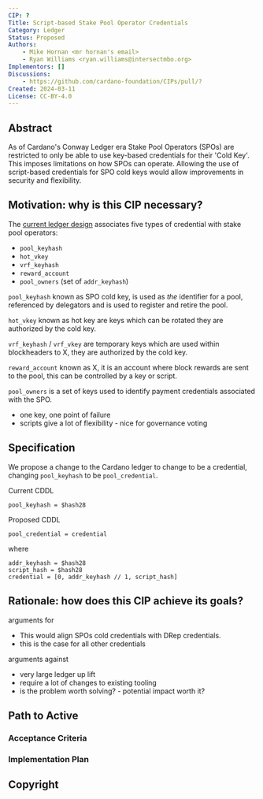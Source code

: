 ```yaml
---
CIP: ?
Title: Script-based Stake Pool Operator Credentials
Category: Ledger
Status: Proposed
Authors:
    - Mike Hornan <mr hornan's email>
    - Ryan Williams <ryan.williams@intersectmbo.org>
Implementors: []
Discussions:
    - https://github.com/cardano-foundation/CIPs/pull/?
Created: 2024-03-11
License: CC-BY-4.0
---
```



## Abstract

As of Cardano's Conway Ledger era Stake Pool Operators (SPOs) are restricted to only be able to use key-based credentials for their 'Cold Key'.
This imposes limitations on how SPOs can operate.
Allowing the use of script-based credentials for SPO cold keys would allow improvements in security and flexibility.

## Motivation: why is this CIP necessary?
<!-- A clear explanation that introduces the reason for a proposal, its use cases and stakeholders. If the CIP changes an established design then it must outline design issues that motivate a rework. For complex proposals, authors must write a Cardano Problem Statement (CPS) as defined in CIP-9999 and link to it as the `Motivation`. -->

The [current ledger design](https://github.com/IntersectMBO/cardano-ledger/blob/master/eras/conway/impl/cddl-files/conway.cddl) associates five types of credential with stake pool operators:
- `pool_keyhash`
- `hot_vkey`
- `vrf_keyhash`
- `reward_account`
- `pool_owners` (set of `addr_keyhash`)

`pool_keyhash` known as SPO cold key, is used as *the* identifier for a pool, referenced by delegators and is used to register and retire the pool.

`hot_vkey` known as hot key are keys which can be rotated they are authorized by the cold key.

`vrf_keyhash` / `vrf_vkey` are temporary keys which are used within blockheaders to X, they are authorized by the cold key.

`reward_account` known as X, it is an account where block rewards are sent to the pool, this can be controlled by a key or script.

`pool_owners` is a set of keys used to identify payment credentials associated with the SPO.

- one key, one point of failure
- scripts give a lot of flexibility - nice for governance voting

## Specification
<!-- The technical specification should describe the proposed improvement in sufficient technical detail. In particular, it should provide enough information that an implementation can be performed solely on the basis of the design in the CIP. This is necessary to facilitate multiple, interoperable implementations. This must include how the CIP should be versioned, if not covered under an optional Versioning main heading. If a proposal defines structure of on-chain data it must include a CDDL schema in its specification.-->

We propose a change to the Cardano ledger to change to be a credential, changing `pool_keyhash` to be `pool_credential`.

Current CDDL

```cddl
pool_keyhash = $hash28
```

Proposed CDDL

```cddl
pool_credential = credential
```

where

```cddl
addr_keyhash = $hash28
script_hash = $hash28
credential = [0, addr_keyhash // 1, script_hash]
```

## Rationale: how does this CIP achieve its goals?
<!-- The rationale fleshes out the specification by describing what motivated the design and what led to particular design decisions. It should describe alternate designs considered and related work. The rationale should provide evidence of consensus within the community and discuss significant objections or concerns raised during the discussion.

It must also explain how the proposal affects the backward compatibility of existing solutions when applicable. If the proposal responds to a CPS, the 'Rationale' section should explain how it addresses the CPS, and answer any questions that the CPS poses for potential solutions.
-->

arguments for
- This would align SPOs cold credentials with DRep credentials.
- this is the case for all other credentials

arguments against
- very large ledger up lift
- require a lot of changes to existing tooling
- is the problem worth solving? - potential impact worth it?

## Path to Active

### Acceptance Criteria
<!-- Describes what are the acceptance criteria whereby a proposal becomes 'Active' -->

### Implementation Plan
<!-- A plan to meet those criteria or `N/A` if an implementation plan is not applicable. -->

<!-- OPTIONAL SECTIONS: see CIP-0001 > Document > Structure table -->

## Copyright
<!-- The CIP must be explicitly licensed under acceptable copyright terms.  Uncomment the one you wish to use (delete the other one) and ensure it matches the License field in the header: -->

<!-- This CIP is licensed under [CC-BY-4.0](https://creativecommons.org/licenses/by/4.0/legalcode). -->
<!-- This CIP is licensed under [Apache-2.0](http://www.apache.org/licenses/LICENSE-2.0). -->
